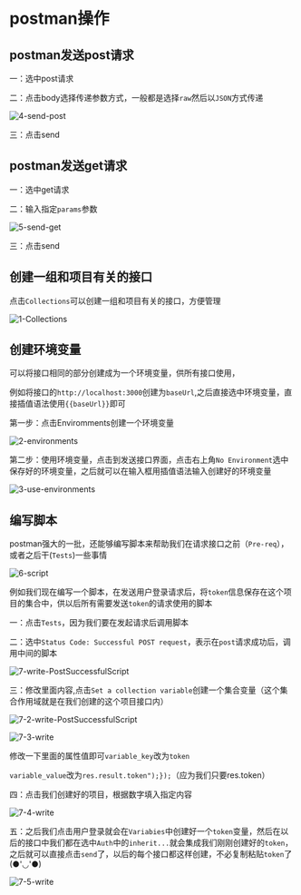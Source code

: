 # postman操作



## postman发送post请求

一：选中post请求

二：点击body选择传递参数方式，一般都是选择`raw`然后以`JSON`方式传递

![4-send-post](../../../前端图片/postman/4-send-post.PNG)

三：点击send



## postman发送get请求

一：选中get请求

二：输入指定`params`参数

![5-send-get](../../../前端图片/postman/5-send-get.PNG)

三：点击send



## 创建一组和项目有关的接口

点击`Collections`可以创建一组和项目有关的接口，方便管理

![1-Collections](../../../前端图片/postman/1-Collections.PNG)



## 创建环境变量

可以将接口相同的部分创建成为一个环境变量，供所有接口使用，

例如将接口的`http://localhost:3000`创建为`baseUrl`,之后直接选中环境变量，直接插值语法使用`{{baseUrl}}`即可



第一步：点击Enviromments创建一个环境变量

![2-environments](../../../前端图片/postman/2-environments.PNG)

第二步：使用环境变量，点击到发送接口界面，点击右上角`No Environment`选中保存好的环境变量，之后就可以在输入框用插值语法输入创建好的环境变量

![3-use-environments](../../../前端图片/postman/3-use-environments.PNG)





## 编写脚本

postman强大的一批，还能够编写脚本来帮助我们在请求接口之前（`Pre-req`），或者之后干(`Tests`)一些事情

![6-script](../../../前端图片/postman/6-script.PNG)

例如我们现在编写一个脚本，在发送用户登录请求后，将`token`信息保存在这个项目的集合中，供以后所有需要发送`token`的请求使用的脚本

一：点击`Tests`，因为我们要在发起请求后调用脚本

二：选中`Status Code: Successful POST request`，表示在`post`请求成功后，调用中间的脚本

![7-write-PostSuccessfulScript](../../../前端图片/postman/7-write-PostSuccessfulScript.PNG)

三：修改里面内容,点击`Set a collection variable`创建一个集合变量（这个集合作用域就是在我们创建的这个项目接口内）

![7-2-write-PostSuccessfulScript](../../../前端图片/postman/7-2-write-PostSuccessfulScript.PNG)

![7-3-write](../../../前端图片/postman/7-3-write.PNG)

修改一下里面的属性值即可`variable_key`改为`token`

`variable_value`改为`res.result.token");});`（应为我们只要res.token）



四：点击我们创建好的项目，根据数字填入指定内容

![7-4-write](../../../前端图片/postman/7-4-write.PNG)

五：之后我们点击用户登录就会在`Variabies`中创建好一个`token`变量，然后在以后的接口中我们都在选中`Auth`中的`inherit...`就会集成我们刚刚创建好的`token`，之后就可以直接点击`send`了，以后的每个接口都这样创建，不必复制粘贴`token`了(●'◡'●)

![7-5-write](../../../前端图片/postman/7-5-write.PNG)